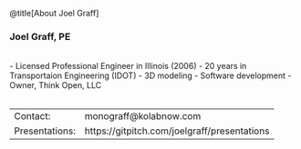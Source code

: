 @title[About Joel Graff]
### Joel Graff, PE
<br>
- Licensed Professional Engineer in Illinois (2006)
- 20 years in Transportaion Engineering (IDOT) 
- 3D modeling
- Software development
- Owner, Think Open, LLC
<br><br>
<table width=100%>
    <tr class = "links">
        <td>Contact:</td> 
        <td>monograff@kolabnow.com</td>
    </tr>
    <tr class = "links">
        <td>Presentations: </td>
        <td>https://gitpitch.com/joelgraff/presentations</td>
    </tr>
</table>